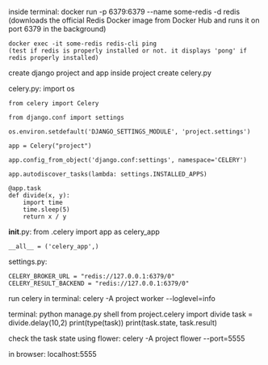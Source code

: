 inside terminal:
    docker run -p 6379:6379 --name some-redis -d redis
    (downloads the official Redis Docker image from Docker Hub and runs it on port 6379 in the background)

    docker exec -it some-redis redis-cli ping
    (test if redis is properly installed or not. it displays 'pong' if redis properly installed)


create django project and app
inside project create celery.py

celery.py:
    import os

    from celery import Celery

    from django.conf import settings

    os.environ.setdefault('DJANGO_SETTINGS_MODULE', 'project.settings')

    app = Celery("project")

    app.config_from_object('django.conf:settings', namespace='CELERY')

    app.autodiscover_tasks(lambda: settings.INSTALLED_APPS)

    @app.task
    def divide(x, y):
        import time
        time.sleep(5)
        return x / y

 __init__.py:
    from .celery import app as celery_app

    __all__ = ('celery_app',)


settings.py:

    CELERY_BROKER_URL = "redis://127.0.0.1:6379/0"
    CELERY_RESULT_BACKEND = "redis://127.0.0.1:6379/0"

run celery in terminal:
    celery -A project worker --loglevel=info

terminal:
    python manage.py shell
    from project.celery import divide
    task = divide.delay(10,2)
    print(type(task))
    print(task.state, task.result)

check the task state using flower:
    celery -A project flower --port=5555

in browser:
    localhost:5555